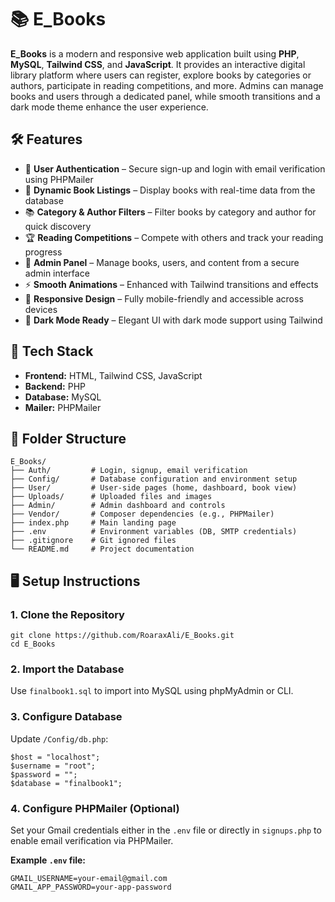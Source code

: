   <h1>📚 E_Books</h1>
  <p><strong>E_Books</strong> is a modern and responsive web application built using <strong>PHP</strong>, <strong>MySQL</strong>, <strong>Tailwind CSS</strong>, and <strong>JavaScript</strong>. It provides an interactive digital library platform where users can register, explore books by categories or authors, participate in reading competitions, and more. Admins can manage books and users through a dedicated panel, while smooth transitions and a dark mode theme enhance the user experience.</p>

  <h2>🛠️ Features</h2>
  <ul>
    <li>🔐 <strong>User Authentication</strong> – Secure sign-up and login with email verification using PHPMailer</li>
    <li>📖 <strong>Dynamic Book Listings</strong> – Display books with real-time data from the database</li>
    <li>📚 <strong>Category & Author Filters</strong> – Filter books by category and author for quick discovery</li>
    <li>🏆 <strong>Reading Competitions</strong> – Compete with others and track your reading progress</li>
    <li>📄 <strong>Admin Panel</strong> – Manage books, users, and content from a secure admin interface</li>
    <li>⚡ <strong>Smooth Animations</strong> – Enhanced with Tailwind transitions and effects</li>
    <li>📱 <strong>Responsive Design</strong> – Fully mobile-friendly and accessible across devices</li>
    <li>🌙 <strong>Dark Mode Ready</strong> – Elegant UI with dark mode support using Tailwind</li>
  </ul>

  <h2>🧩 Tech Stack</h2>
  <ul>
    <li><strong>Frontend:</strong> HTML, Tailwind CSS, JavaScript</li>
    <li><strong>Backend:</strong> PHP</li>
    <li><strong>Database:</strong> MySQL</li>
    <li><strong>Mailer:</strong> PHPMailer</li>
  </ul>

  <h2>📂 Folder Structure</h2>
  <pre><code>E_Books/
├── Auth/         # Login, signup, email verification
├── Config/       # Database configuration and environment setup
├── User/         # User-side pages (home, dashboard, book view)
├── Uploads/      # Uploaded files and images
├── Admin/        # Admin dashboard and controls
├── Vendor/       # Composer dependencies (e.g., PHPMailer)
├── index.php     # Main landing page
├── .env          # Environment variables (DB, SMTP credentials)
├── .gitignore    # Git ignored files
└── README.md     # Project documentation</code></pre>

  <h2>🖥️ Setup Instructions</h2>
  <h3>1. Clone the Repository</h3>
  <pre><code>git clone https://github.com/RoaraxAli/E_Books.git
cd E_Books</code></pre>

  <h3>2. Import the Database</h3>
  <p>Use <code>finalbook1.sql</code> to import into MySQL using phpMyAdmin or CLI.</p>

  <h3>3. Configure Database</h3>
  <p>Update <code>/Config/db.php</code>:</p>
  <pre><code>$host = "localhost";
$username = "root";
$password = "";
$database = "finalbook1";</code></pre>

  <h3>4. Configure PHPMailer (Optional)</h3>
  <p>Set your Gmail credentials either in the <code>.env</code> file or directly in <code>signups.php</code> to enable email verification via PHPMailer.</p>
  <p><strong>Example <code>.env</code> file:</strong></p>
  <pre><code>GMAIL_USERNAME=your-email@gmail.com
GMAIL_APP_PASSWORD=your-app-password



